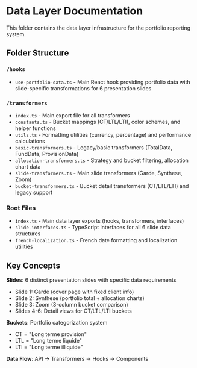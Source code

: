 # Data Layer Documentation

This folder contains the data layer infrastructure for the portfolio reporting system.

## Folder Structure

### `/hooks`
- `use-portfolio-data.ts` - Main React hook providing portfolio data with slide-specific transformations for 6 presentation slides

### `/transformers`
- `index.ts` - Main export file for all transformers
- `constants.ts` - Bucket mappings (CT/LTL/LTI), color schemes, and helper functions  
- `utils.ts` - Formatting utilities (currency, percentage) and performance calculations
- `basic-transformers.ts` - Legacy/basic transformers (TotalData, FundData, ProvisionData)
- `allocation-transformers.ts` - Strategy and bucket filtering, allocation chart data
- `slide-transformers.ts` - Main slide transformers (Garde, Synthese, Zoom)
- `bucket-transformers.ts` - Bucket detail transformers (CT/LTL/LTI) and legacy support

### Root Files
- `index.ts` - Main data layer exports (hooks, transformers, interfaces)
- `slide-interfaces.ts` - TypeScript interfaces for all 6 slide data structures
- `french-localization.ts` - French date formatting and localization utilities

## Key Concepts

**Slides**: 6 distinct presentation slides with specific data requirements
- Slide 1: Garde (cover page with fixed client info)
- Slide 2: Synthèse (portfolio total + allocation charts)
- Slide 3: Zoom (3-column bucket comparison)
- Slides 4-6: Detail views for CT/LTL/LTI buckets

**Buckets**: Portfolio categorization system
- CT = "Long terme provision" 
- LTL = "Long terme liquide"
- LTI = "Long terme illiquide"

**Data Flow**: API → Transformers → Hooks → Components 